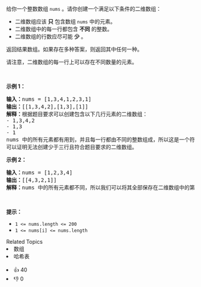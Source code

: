<p>给你一个整数数组 <code>nums</code> 。请你创建一个满足以下条件的二维数组：</p>

<ul> 
 <li>二维数组应该 <strong>只</strong> 包含数组 <code>nums</code> 中的元素。</li> 
 <li>二维数组中的每一行都包含 <strong>不同</strong> 的整数。</li> 
 <li>二维数组的行数应尽可能 <strong>少</strong> 。</li> 
</ul>

<p>返回结果数组。如果存在多种答案，则返回其中任何一种。</p>

<p>请注意，二维数组的每一行上可以存在不同数量的元素。</p>

<p>&nbsp;</p>

<p><strong>示例 1：</strong></p>

<pre><strong>输入：</strong>nums = [1,3,4,1,2,3,1]
<strong>输出：</strong>[[1,3,4,2],[1,3],[1]]
<strong>解释：</strong>根据题目要求可以创建包含以下几行元素的二维数组：
- 1,3,4,2
- 1,3
- 1
nums 中的所有元素都有用到，并且每一行都由不同的整数组成，所以这是一个符合题目要求的答案。
可以证明无法创建少于三行且符合题目要求的二维数组。</pre>

<p><strong>示例 2：</strong></p>

<pre><strong>输入：</strong>nums = [1,2,3,4]
<strong>输出：</strong>[[4,3,2,1]]
<strong>解释：</strong>nums 中的所有元素都不同，所以我们可以将其全部保存在二维数组中的第一行。
</pre>

<p>&nbsp;</p>

<p><strong>提示：</strong></p>

<ul> 
 <li><code>1 &lt;= nums.length &lt;= 200</code></li> 
 <li><code>1 &lt;= nums[i] &lt;= nums.length</code></li> 
</ul>

<div><div>Related Topics</div><div><li>数组</li><li>哈希表</li></div></div><br><div><li>👍 40</li><li>👎 0</li></div>
